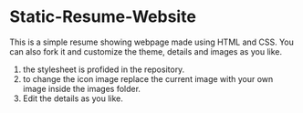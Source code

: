 # Static-Resume-Website
This is a simple resume showing webpage made using HTML and CSS. You can also fork it and customize the theme, details and images as you like.

1. the stylesheet is profided in the repository.
2. to change the icon image replace the current image with your own image inside the images folder.
3. Edit the details as you like.
